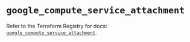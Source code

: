 # `google_compute_service_attachment`

Refer to the Terraform Registry for docs: [`google_compute_service_attachment`](https://registry.terraform.io/providers/hashicorp/google/6.27.0/docs/resources/compute_service_attachment).
